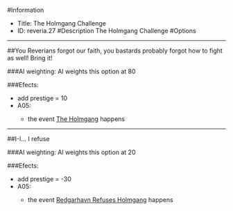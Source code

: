 #Information
 - Title: The Holmgang Challenge
 - ID: reveria.27
#Description
The Holmgang Challenge
#Options

___
##You Reverians forgot our faith, you bastards probably forgot how to fight as well! Bring it!

###AI weighting:
AI weights this option at 80


###Efects:<ul><li>add prestige = 10</li><li>A05:</li><ul><li>the event [The Holmgang](../events/the_holmgang.md) happens</li></ul></ul>

___
##I-I... I refuse

###AI weighting:
AI weights this option at 20


###Efects:<ul><li>add prestige = -30</li><li>A05:</li><ul><li>the event [Redgarhavn Refuses Holmgang](../events/redgarhavn_refuses_holmgang.md) happens</li></ul></ul>

